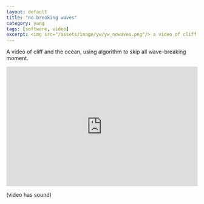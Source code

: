 ```yaml
---
layout: default
title: "no breaking waves"
category: yang
tags: [software, video]
excerpt: <img src="/assets/image/yw/yw_nowaves.png"/> a video of cliff and the ocean, using algorithm to skip all wave-breaking moment.
---
```


A video of cliff and the ocean, using algorithm to skip all wave-breaking moment.


<div style="padding:62.5% 0 0 0;position:relative;"><iframe src="https://player.vimeo.com/video/230947911?title=0&byline=0&portrait=0" style="position:absolute;top:0;left:0;width:100%;height:100%;" frameborder="0" allow="autoplay; fullscreen" allowfullscreen></iframe></div><script src="https://player.vimeo.com/api/player.js"></script>

(video has sound)
